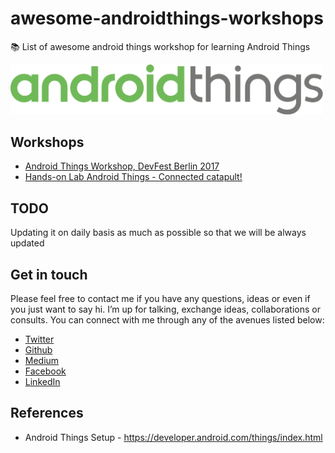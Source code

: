 # awesome-androidthings-workshops
📚 List of awesome android things workshop for learning Android Things

<img src="android-things.png" width="500px"/>

Workshops
--------
- [Android Things Workshop, DevFest Berlin 2017](https://github.com/gdg-berlin-android/android-things-workshop)
- [Hands-on Lab Android Things - Connected catapult!](https://github.com/eyal-lezmy/android-things-workshop)



TODO
----
Updating it on daily basis as much as possible so that we will be always updated

Get in touch 
------------

Please feel free to contact me if you have any questions, ideas or even if you just want to say hi. I’m up for talking, exchange ideas, collaborations or consults. You can connect with me through any of the avenues listed below:
- [Twitter](https://twitter.com/Ngesa254)
- [Github](https://github.com/ngesa254)
- [Medium](https://medium.com/@ngesa254)
- [Facebook](https://web.facebook.com/marvinngesa)
- [LinkedIn](https://www.linkedin.com/in/engngesamarvin) 

References
----------
- Android Things Setup - https://developer.android.com/things/index.html
